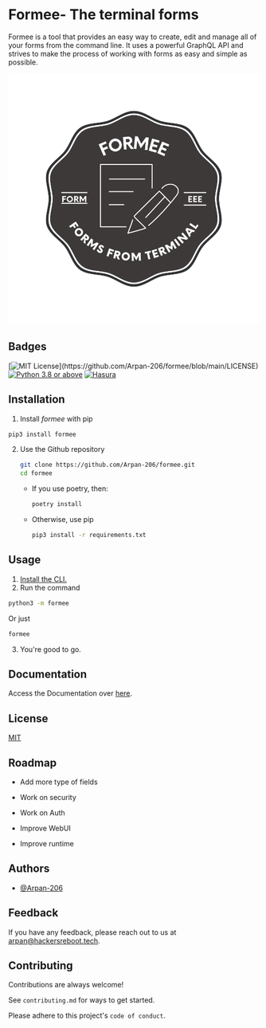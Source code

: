 
# Formee- The terminal forms

Formee is a tool that provides an easy way to create, edit and manage all of your forms from the command line. It uses a powerful GraphQL API and strives to make the process of working with forms as easy and simple as possible.

![Formee Logo](docs/docs_assets/images/logo.svg)


## Badges

[![MIT License](https://img.shields.io/apm/l/atomic-design-ui.svg?)](https://github.com/Arpan-206/formee/blob/main/LICENSE)
[![Python 3.8 or above](https://img.shields.io/badge/python-%5E3.8-blue)](https://python.org/)
[![Hasura](https://img.shields.io/badge/Built%20With-Hasura-yellowgreen)](https://hasura.io)


## Installation

1. Install *formee* with pip

```bash
pip3 install formee
```

2. Use the Github repository

    ```bash
    git clone https://github.com/Arpan-206/formee.git
    cd formee
    ```

    - If you use poetry, then:
        ```bash
        poetry install
        ```
    - Otherwise, use pip
        ```bash
        pip3 install -r requirements.txt
        ```

## Usage

1. [Install the CLI.](#Installation)
2. Run the command
```bash
python3 -m formee
```
Or just
```bash
formee
```
3. You're good to go.
## Documentation
Access the Documentation over 
[here](https://docs.formee.hackersreboot.tech/).


## License

[MIT](https://github.com/Arpan-206/formee/blob/main/LICENSE)



## Roadmap

- Add more type of fields

- Work on security

- Work on Auth

- Improve WebUI

- Improve runtime


## Authors

- [@Arpan-206](https://github.com/Arpan-206)


## Feedback

If you have any feedback, please reach out to us at arpan@hackersreboot.tech.


## Contributing

Contributions are always welcome!

See `contributing.md` for ways to get started.

Please adhere to this project's `code of conduct`.

